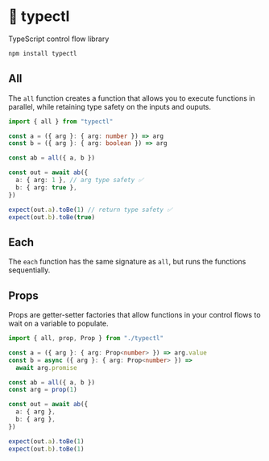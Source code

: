 # 🚰 typectl

TypeScript control flow library

```bash
npm install typectl
```

## All

The `all` function creates a function that allows you to execute functions in parallel, while retaining type safety on the inputs and ouputs.

```typescript
import { all } from "typectl"

const a = ({ arg }: { arg: number }) => arg
const b = ({ arg }: { arg: boolean }) => arg

const ab = all({ a, b })

const out = await ab({
  a: { arg: 1 }, // arg type safety ✅
  b: { arg: true },
})

expect(out.a).toBe(1) // return type safety ✅
expect(out.b).toBe(true)
```

## Each

The `each` function has the same signature as `all`, but runs the functions sequentially.

## Props

Props are getter-setter factories that allow functions in your control flows to wait on a variable to populate.

```typescript
import { all, prop, Prop } from "./typectl"

const a = ({ arg }: { arg: Prop<number> }) => arg.value
const b = async ({ arg }: { arg: Prop<number> }) =>
  await arg.promise

const ab = all({ a, b })
const arg = prop(1)

const out = await ab({
  a: { arg },
  b: { arg },
})

expect(out.a).toBe(1)
expect(out.b).toBe(1)
```